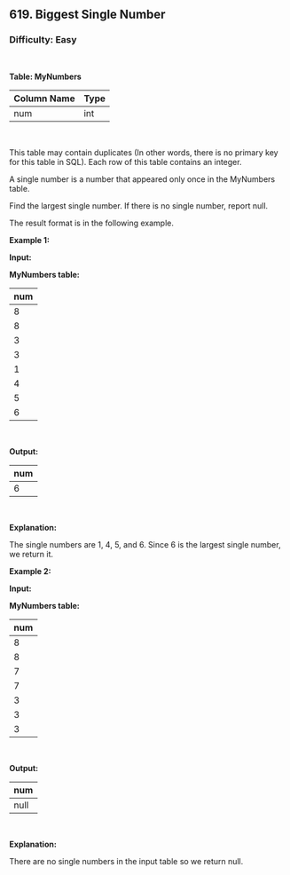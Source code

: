 ## 619. Biggest Single Number
### Difficulty: Easy

<br>



**Table: MyNumbers**

| Column Name | Type |
|-------------|------|
| num         | int  |
<br>

This table may contain duplicates (In other words, there is no primary key for this table in SQL).
Each row of this table contains an integer.




A single number is a number that appeared only once in the MyNumbers table.

Find the largest single number. If there is no single number, report null.

The result format is in the following example.
 

**Example 1:**

**Input:** 


**MyNumbers table:**


| num |
|-----|
| 8   |
| 8   |
| 3   |
| 3   |
| 1   |
| 4   |
| 5   |
| 6   |
<br>

**Output:** 


| num |
|-----|
| 6   |
<br>

**Explanation:**

 The single numbers are 1, 4, 5, and 6.
Since 6 is the largest single number, we return it.


**Example 2:**

**Input:** 


**MyNumbers table:**


| num |
|-----|
| 8   |
| 8   |
| 7   |
| 7   |
| 3   |
| 3   |
| 3   |
<br>

**Output:** 


| num  |
|------|
| null |
<br>

**Explanation:**

 There are no single numbers in the input table so we return null.

